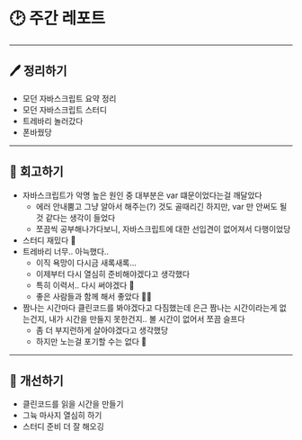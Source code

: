# 🕑 주간 레포트

---

## 🖊 정리하기

- 모던 자바스크립트 요약 정리
- 모던 자바스크립트 스터디
- 트레바리 놀러갔다
- 폰바꿨당

---

## 💭 회고하기

- 자바스크립트가 악명 높은 원인 중 대부분은 var 떄문이었다는걸 깨달았다
    - 에러 안내뿜고 그냥 알아서 해주는(?) 것도 골때리긴 하지만, var 만 안써도 될 것 같다는 생각이 들었다
    - 쪼끔씩 공부해나가다보니, 자바스크립트에 대한 선입견이 없어져서 다행이었당
- 스터디 재밌다 🕺
- 트레바리 너무.. 아늑했다..
    - 이직 욕망이 다시금 새록새록…
    - 이제부터 다시 열심히 준비해야겠다고 생각했다
    - 특히 이력서.. 다시 써야겠다 🥲
    - 좋은 사람들과 함께 해서 좋았다 🥰🥳
- 짬나는 시간마다 클린코드를 봐야겠다고 다짐했는데 은근 짬나는 시간이라는게 없는건지, 내가 시간을 만들지 못한건지.. 볼 시간이 없어서 쪼끔 슬프다
    - 좀 더 부지런하게 살아야겠다고 생각했당
    - 하지만 노는걸 포기할 수는 없다 🤪

---

## 🥊 개선하기

- 클린코드를 읽을 시간을 만들기
- 그뉵 마사지 열심히 하기
- 스터디 준비 더 잘 해오깅